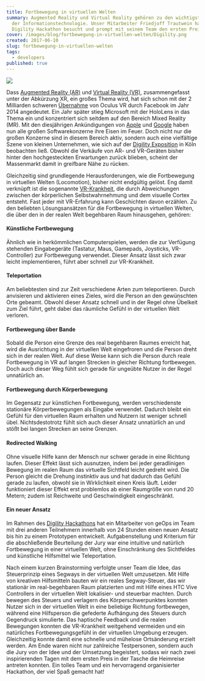 ```yaml
---
title: Fortbewegung in virtuellen Welten
summary: Augmented Reality und Virtual Reality gehören zu den wichtigsten Trends
  der Informationstechnologie. Unser Mitarbeiter Friedjoff Trautwein hat den
  Digility Hackathon besucht und prompt mit seinem Team den ersten Preis geholt.
cover: /images/blog/fortbewegung-in-virtuellen-welten/Digility.png
created: 2017-06-10
slug: fortbewegung-in-virtuellen-welten
tags:
  - developers
published: true
---
```


![](/images/blog/fortbewegung-in-virtuellen-welten/Digility.png)

Dass [Augmented Reality (AR)](https://de.wikipedia.org/wiki/Erweiterte_Realit%25C3%25A4t) und [Virtual Reality (VR)](https://de.wikipedia.org/wiki/Virtuelle_Realit%25C3%25A4t), zusammengefasst unter der Abkürzung XR, ein großes Thema wird, hat sich schon mit der 2 Milliarden schweren [Übernahme](http://www.faz.net/aktuell/wirtschaft/netzwirtschaft/der-facebook-boersengang/datenbrillen-entwickler-facebook-kauft-startup-oculus-12864353.html) von Oculus VR durch Facebook im Jahr 2014 angedeutet. Ein Jahr später stieg Microsoft mit der HoloLens in das Thema ein und konzentriert sich seitdem auf den Bereich Mixed Reality (MR). Mit den diesjährigen Ankündigungen von [Apple](https://developer.apple.com/arkit/) und [Google](https://www.blog.google/products/google-vr/latest-vr-and-ar-google-io/) haben nun alle großen Softwarekonzerne ihre Eisen im Feuer. Doch nicht nur die großen Konzerne sind in diesem Bereich aktiv, sondern auch eine vielfältige Szene von kleinen Unternehmen, wie sich auf der [Digility Exposition](http://www.digility.de/index.php?id=exposition) in Köln beobachten ließ. Obwohl die Verkäufe von AR- und VR-Geräten bisher hinter den hochgesteckten Erwartungen zurück blieben, scheint der Massenmarkt damit in greifbare Nähe zu rücken.

Gleichzeitig sind grundlegende Herausforderungen, wie die Fortbewegung in virtuellen Welten (Locomotion), bisher nicht endgültig gelöst. Eng damit verknüpft ist die sogenannte [VR-Krankheit](https://de.wikipedia.org/wiki/VR-Krankheit), die durch Abweichungen zwischen der körperlichen Selbstwahrnehmung und dem visuelle Cortex entsteht. Fast jeder mit VR-Erfahrung kann Geschichten davon erzählen. Zu den beliebten Lösungsansätzen für die Fortbewegung in virtuellen Welten, die über den in der realen Welt begehbaren Raum hinausgehen, gehören:

#### Künstliche Fortbewegung

Ähnlich wie in herkömmlichen Computerspielen, werden die zur Verfügung stehenden Eingabegeräte (Tastatur, Maus, Gamepads, Joysticks, VR-Controller) zur Fortbewegung verwendet. Dieser Ansatz lässt sich zwar leicht implementieren, führt aber schnell zur VR-Krankheit.

#### Teleportation

Am beliebtesten sind zur Zeit verschiedene Arten zum teleportieren. Durch anvisieren und aktivieren eines Zieles, wird die Person an den gewünschten Orte gebeamt. Obwohl dieser Ansatz schnell und in der Regel ohne Übelkeit zum Ziel führt, geht dabei das räumliche Gefühl in der virtuellen Welt verloren.

#### Fortbewegung über Bande

Sobald die Person eine Grenze des real begehbaren Raumes erreicht hat, wird die Ausrichtung in der virtuellen Welt eingefroren und die Person dreht sich in der realen Welt. Auf diese Weise kann sich die Person durch reale Fortbewegung in VR auf langen Strecken in gleicher Richtung fortbewegen. Doch auch dieser Weg fühlt sich gerade für ungeübte Nutzer in der Regel unnatürlich an.

#### Fortbewegung durch Körperbewegung

Im Gegensatz zur künstlichen Fortbewegung, werden verschiedenste stationäre Körperbewegungen als Eingabe verwendet. Dadurch bleibt ein Gefühl für den virtuellen Raum erhalten und Nutzern ist weniger schnell übel. Nichtsdestotrotz fühlt sich auch dieser Ansatz unnatürlich an und stößt bei langen Strecken an seine Grenzen.

#### Redirected Walking

Ohne visuelle Hilfe kann der Mensch nur schwer gerade in eine Richtung laufen. Dieser Effekt lässt sich ausnutzen, indem bei jeder geradlinigen Bewegung im realen Raum das virtuelle Sichtfeld leicht gedreht wird. Die Person gleicht die Drehung instinktiv aus und hat dadurch das Gefühl gerade zu laufen, obwohl sie in Wirklichkeit einen Kreis läuft. Leider funktioniert dieser Effekt erst problemlos ab einer Raumgröße von rund 20 Metern; zudem ist Reichweite und Geschwindigkeit eingeschränkt.

#### Ein neuer Ansatz

Im Rahmen des [Digility Hackathons](http://www.digility.de/index.php?id=hackathon) hat ein Mitarbeiter von geOps im Team mit drei anderen Teilnehmern innerhalb von 24 Stunden einen neuen Ansatz bis hin zu einem Prototypen entwickelt. Aufgabenstellung und Kriterium für die abschließende Beurteilung der Jury war eine intuitive und natürlich Fortbewegung in einer virtuellen Welt, ohne Einschränkung des Sichtfeldes und künstliche Hilfsmittel wie Teleportation.

Nach einem kurzen Brainstorming verfolgte unser Team die Idee, das Steuerprinzip eines Segways in der virtuellen Welt umzusetzen. Mit Hilfe von kreativen Hilfsmitteln bauten wir ein reales Segway-Steuer, das wir stationär im real-begehbaren Raum platzierten und mit Hilfe eines HTC Vive Controllers in der virtuellen Welt lokalisier- und steuerbar machten. Durch bewegen des Steuers und verlagern des Körperschwerpunktes konnten Nutzer sich in der virtuellen Welt in eine beliebige Richtung fortbewegen, während eine Hilfsperson die gefederte Aufhängung des Steuers durch Gegendruck simulierte. Das haptische Feedback und die realen Bewegungen konnten die VR-Krankheit weitgehend vermeiden und ein natürliches Fortbewegungsgefühl in der virtuellen Umgebung erzeugen. Gleichzeitig konnte damit eine schnelle und mühelose Ortsänderung erzielt werden. Am Ende waren nicht nur zahlreiche Testpersonen, sondern auch die Jury von der Idee und der Umsetzung begeistert, sodass wir nach zwei inspirierenden Tagen mit dem ersten Preis in der Tasche die Heimreise antreten konnten. Ein tolles Team und ein hervorragend organisierter Hackathon, der viel Spaß gemacht hat!
